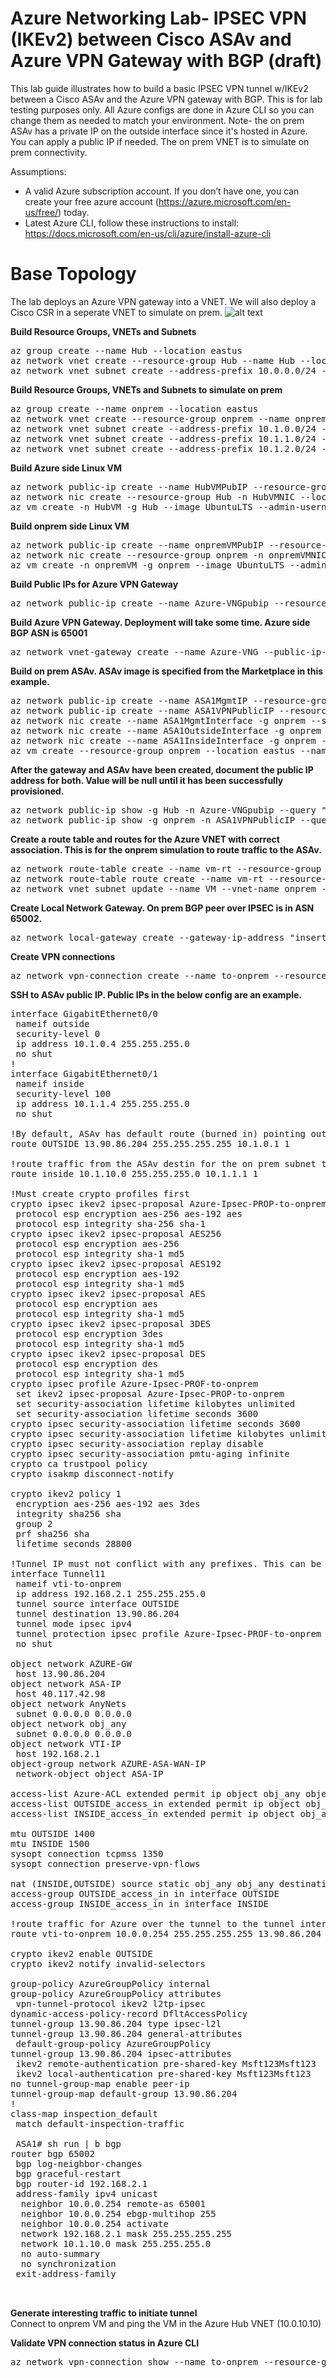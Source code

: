 # Azure Networking Lab- IPSEC VPN (IKEv2) between Cisco ASAv and Azure VPN Gateway with BGP (draft)

This lab guide illustrates how to build a basic IPSEC VPN tunnel w/IKEv2 between a Cisco ASAv and the Azure VPN gateway with BGP. This is for lab testing purposes only. All Azure configs are done in Azure CLI so you can change them as needed to match your environment. Note- the on prem ASAv has a private IP on the outside interface since it's hosted in Azure. You can apply a public IP if needed. The on prem VNET is to simulate on prem connectivity.

Assumptions:
- A valid Azure subscription account. If you don’t have one, you can create your free azure account (https://azure.microsoft.com/en-us/free/) today.
- Latest Azure CLI, follow these instructions to install: https://docs.microsoft.com/en-us/cli/azure/install-azure-cli 


# Base Topology
The lab deploys an Azure VPN gateway into a VNET. We will also deploy a Cisco CSR in a seperate VNET to simulate on prem.
![alt text](https://github.com/jwrightazure/lab/blob/master/images/asavlab.png)
 

**Build Resource Groups, VNETs and Subnets**
<pre lang="...">
az group create --name Hub --location eastus
az network vnet create --resource-group Hub --name Hub --location eastus --address-prefixes 10.0.0.0/16 --subnet-name HubVM --subnet-prefix 10.0.10.0/24
az network vnet subnet create --address-prefix 10.0.0.0/24 --name GatewaySubnet --resource-group Hub --vnet-name Hub
</pre>

**Build Resource Groups, VNETs and Subnets to simulate on prem**
<pre lang="...">
az group create --name onprem --location eastus
az network vnet create --resource-group onprem --name onprem --location eastus --address-prefixes 10.1.0.0/16 --subnet-name VM --subnet-prefix 10.1.10.0/24
az network vnet subnet create --address-prefix 10.1.0.0/24 --name zeronet --resource-group onprem --vnet-name onprem
az network vnet subnet create --address-prefix 10.1.1.0/24 --name onenet --resource-group onprem --vnet-name onprem
az network vnet subnet create --address-prefix 10.1.2.0/24 --name twonet --resource-group onprem --vnet-name onprem
</pre>

**Build Azure side Linux VM**
<pre lang="...">
az network public-ip create --name HubVMPubIP --resource-group Hub --location eastus --allocation-method Dynamic
az network nic create --resource-group Hub -n HubVMNIC --location eastus --subnet HubVM --private-ip-address 10.0.10.10 --vnet-name Hub --public-ip-address HubVMPubIP
az vm create -n HubVM -g Hub --image UbuntuLTS --admin-username azureuser --admin-password Msft123Msft123 --nics HubVMNIC
</pre>

**Build onprem side Linux VM**
<pre lang="...">
az network public-ip create --name onpremVMPubIP --resource-group onprem --location eastus --allocation-method Dynamic
az network nic create --resource-group onprem -n onpremVMNIC --location eastus --subnet VM --private-ip-address 10.1.10.10 --vnet-name onprem --public-ip-address onpremVMPubIP
az vm create -n onpremVM -g onprem --image UbuntuLTS --admin-username azureuser --admin-password Msft123Msft123 --nics onpremVMNIC
</pre>

**Build Public IPs for Azure VPN Gateway**
<pre lang="...">
az network public-ip create --name Azure-VNGpubip --resource-group Hub --allocation-method Dynamic
</pre>

**Build Azure VPN Gateway. Deployment will take some time. Azure side BGP ASN is 65001**
<pre lang="...">
az network vnet-gateway create --name Azure-VNG --public-ip-address Azure-VNGpubip --resource-group Hub --vnet Hub --gateway-type Vpn --vpn-type RouteBased --sku VpnGw1 --no-wait --asn 65001
</pre>

**Build on prem ASAv. ASAv image is specified from the Marketplace in this example.**
<pre lang="...">
az network public-ip create --name ASA1MgmtIP --resource-group onprem --idle-timeout 30 --allocation-method Static
az network public-ip create --name ASA1VPNPublicIP --resource-group onprem --idle-timeout 30 --allocation-method Static
az network nic create --name ASA1MgmtInterface -g onprem --subnet twonet --vnet onprem --public-ip-address ASA1MgmtIP --private-ip-address 10.1.2.4 --ip-forwarding true
az network nic create --name ASA1OutsideInterface -g onprem --subnet zeronet --vnet onprem --public-ip-address ASA1VPNPublicIP --private-ip-address 10.1.0.4 --ip-forwarding true
az network nic create --name ASA1InsideInterface -g onprem --subnet onenet --vnet onprem --private-ip-address 10.1.1.4 --ip-forwarding true
az vm create --resource-group onprem --location eastus --name ASA1 --size Standard_D3_v2 --nics ASA1MgmtInterface ASA1OutsideInterface ASA1InsideInterface  --image cisco:cisco-asav:asav-azure-byol:910.1.0 --admin-username azureuser --admin-password Msft123Msft123
</pre>

**After the gateway and ASAv have been created, document the public IP address for both. Value will be null until it has been successfully provisioned.**
<pre lang="...">
az network public-ip show -g Hub -n Azure-VNGpubip --query "{address: ipAddress}"
az network public-ip show -g onprem -n ASA1VPNPublicIP --query "{address: ipAddress}"
</pre>

**Create a route table and routes for the Azure VNET with correct association. This is for the onprem simulation to route traffic to the ASAv.**
<pre lang="...">
az network route-table create --name vm-rt --resource-group onprem
az network route-table route create --name vm-rt --resource-group onprem --route-table-name vm-rt --address-prefix 10.0.0.0/16 --next-hop-type VirtualAppliance --next-hop-ip-address 10.1.1.4
az network vnet subnet update --name VM --vnet-name onprem --resource-group onprem --route-table vm-rt
</pre>

**Create Local Network Gateway. On prem BGP peer over IPSEC is in ASN 65002.**
<pre lang="...">
az network local-gateway create --gateway-ip-address "insert ASA Public IP" --name to-onprem --resource-group Hub --local-address-prefixes 10.1.0.0/16 --asn 65002 --bgp-peering-address 192.168.2.1
</pre>

**Create VPN connections**
<pre lang="...">
az network vpn-connection create --name to-onprem --resource-group Hub --vnet-gateway1 Azure-VNG -l eastus --shared-key Msft123Msft123 --local-gateway2 to-onprem --enable-bgp
</pre>



**SSH to ASAv public IP. Public IPs in the below config are an example.**
<pre lang="...">
interface GigabitEthernet0/0
 nameif outside
 security-level 0
 ip address 10.1.0.4 255.255.255.0 
 no shut
!
interface GigabitEthernet0/1
 nameif inside
 security-level 100
 ip address 10.1.1.4 255.255.255.0
 no shut

!By default, ASAv has default route (burned in) pointing out the Mgmt interface. Route Azure VPN GW out the outside interface which we're using for VPN termination
route OUTSIDE 13.90.86.204 255.255.255.255 10.1.0.1 1

!route traffic from the ASAv destin for the on prem subnet to the fabric
route inside 10.1.10.0 255.255.255.0 10.1.1.1 1

!Must create crypto profiles first
crypto ipsec ikev2 ipsec-proposal Azure-Ipsec-PROP-to-onprem
 protocol esp encryption aes-256 aes-192 aes
 protocol esp integrity sha-256 sha-1
crypto ipsec ikev2 ipsec-proposal AES256
 protocol esp encryption aes-256
 protocol esp integrity sha-1 md5
crypto ipsec ikev2 ipsec-proposal AES192
 protocol esp encryption aes-192
 protocol esp integrity sha-1 md5
crypto ipsec ikev2 ipsec-proposal AES
 protocol esp encryption aes
 protocol esp integrity sha-1 md5
crypto ipsec ikev2 ipsec-proposal 3DES
 protocol esp encryption 3des
 protocol esp integrity sha-1 md5
crypto ipsec ikev2 ipsec-proposal DES
 protocol esp encryption des
 protocol esp integrity sha-1 md5
crypto ipsec profile Azure-Ipsec-PROF-to-onprem
 set ikev2 ipsec-proposal Azure-Ipsec-PROP-to-onprem
 set security-association lifetime kilobytes unlimited
 set security-association lifetime seconds 3600
crypto ipsec security-association lifetime seconds 3600
crypto ipsec security-association lifetime kilobytes unlimited
crypto ipsec security-association replay disable
crypto ipsec security-association pmtu-aging infinite
crypto ca trustpool policy
crypto isakmp disconnect-notify

crypto ikev2 policy 1
 encryption aes-256 aes-192 aes 3des
 integrity sha256 sha
 group 2
 prf sha256 sha
 lifetime seconds 28800

!Tunnel IP must not conflict with any prefixes. This can be a /30
interface Tunnel11
 nameif vti-to-onprem
 ip address 192.168.2.1 255.255.255.0 
 tunnel source interface OUTSIDE
 tunnel destination 13.90.86.204
 tunnel mode ipsec ipv4
 tunnel protection ipsec profile Azure-Ipsec-PROF-to-onprem
 no shut

object network AZURE-GW
 host 13.90.86.204
object network ASA-IP
 host 40.117.42.98
object network AnyNets
 subnet 0.0.0.0 0.0.0.0
object network obj_any
 subnet 0.0.0.0 0.0.0.0
object network VTI-IP
 host 192.168.2.1
object-group network AZURE-ASA-WAN-IP
 network-object object ASA-IP

access-list Azure-ACL extended permit ip object obj_any object obj_any log debugging 
access-list OUTSIDE_access_in extended permit ip object obj_any object obj_any log debugging 
access-list INSIDE_access_in extended permit ip object obj_any object obj_any log debugging 

mtu OUTSIDE 1400
mtu INSIDE 1500
sysopt connection tcpmss 1350
sysopt connection preserve-vpn-flows

nat (INSIDE,OUTSIDE) source static obj_any obj_any destination static obj_any obj_any no-proxy-arp route-lookup
access-group OUTSIDE_access_in in interface OUTSIDE
access-group INSIDE_access_in in interface INSIDE

!route traffic for Azure over the tunnel to the tunnel interface
route vti-to-onprem 10.0.0.254 255.255.255.255 13.90.86.204 1

crypto ikev2 enable OUTSIDE
crypto ikev2 notify invalid-selectors

group-policy AzureGroupPolicy internal
group-policy AzureGroupPolicy attributes
 vpn-tunnel-protocol ikev2 l2tp-ipsec 
dynamic-access-policy-record DfltAccessPolicy
tunnel-group 13.90.86.204 type ipsec-l2l
tunnel-group 13.90.86.204 general-attributes
 default-group-policy AzureGroupPolicy
tunnel-group 13.90.86.204 ipsec-attributes
 ikev2 remote-authentication pre-shared-key Msft123Msft123
 ikev2 local-authentication pre-shared-key Msft123Msft123
no tunnel-group-map enable peer-ip
tunnel-group-map default-group 13.90.86.204
!
class-map inspection_default
 match default-inspection-traffic

 ASA1# sh run | b bgp
router bgp 65002
 bgp log-neighbor-changes
 bgp graceful-restart
 bgp router-id 192.168.2.1
 address-family ipv4 unicast
  neighbor 10.0.0.254 remote-as 65001
  neighbor 10.0.0.254 ebgp-multihop 255
  neighbor 10.0.0.254 activate
  network 192.168.2.1 mask 255.255.255.255
  network 10.1.10.0 mask 255.255.255.0
  no auto-summary
  no synchronization
 exit-address-family


</pre>

**Generate interesting traffic to initiate tunnel**</br>
Connect to onprem VM and ping the VM in the Azure Hub VNET (10.0.10.10)

**Validate VPN connection status in Azure CLI**
<pre lang="...">
az network vpn-connection show --name to-onprem --resource-group Hub --query "{status: connectionStatus}"
</pre>













